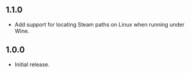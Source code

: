 ## 1.1.0

* Add support for locating Steam paths on Linux when running under Wine.

## 1.0.0

* Initial release.
